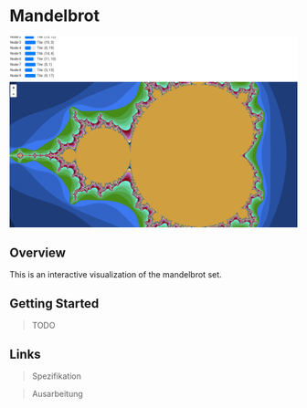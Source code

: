 # Mandelbrot

![Screenshot of working interface](Screenshot_20180527_141303.png)

## Overview

This is an interactive visualization of the mandelbrot set.

## Getting Started

> TODO

## Links

> Spezifikation

> Ausarbeitung